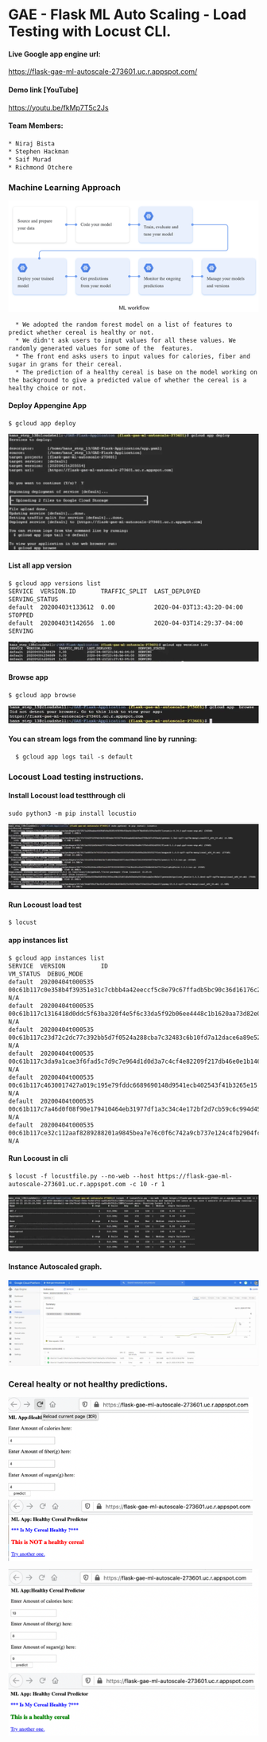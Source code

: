 # GAE - Flask ML Auto Scaling - Load Testing with Locust CLI.

#### Live Google app engine url:
https://flask-gae-ml-autoscale-273601.uc.r.appspot.com/

#### Demo link [YouTube]  
https://youtu.be/fkMp7T5c2Js

#### Team Members:
```
* Niraj Bista
* Stephen Hackman
* Saif Murad
* Richmond Otchere
```

### Machine Learning Approach 

![7](pictures/6.png)
```
  * We adopted the random forest model on a list of features to predict whether cereal is healthy or not. 
  * We didn't ask users to input values for all these values. We randomly generated values for some of the  features.
  * The front end asks users to input values for calories, fiber and sugar in grams for their cereal.
  * The prediction of a healthy cereal is base on the model working on the background to give a predicted value of whether the cereal is a healthy choice or not.
```

#### Deploy Appengine App
```
$ gcloud app deploy
```
![7](pictures/7.png)

#### List all app version  
```
$ gcloud app versions list
SERVICE  VERSION.ID       TRAFFIC_SPLIT  LAST_DEPLOYED              SERVING_STATUS
default  20200403t133612  0.00           2020-04-03T13:43:20-04:00  STOPPED
default  20200403t142656  1.00           2020-04-03T14:29:37-04:00  SERVING
```
![8](pictures/8.png)

#### Browse app
```
$ gcloud app browse
```

![3](pictures/3.png)

#### You can stream logs from the command line by running:
```
  $ gcloud app logs tail -s default  

```


### Locoust Load testing instructions.

#### Install Locoust load testthrough cli

```
sudo python3 -m pip install locustio
```
![9](pictures/9.png)

#### Run Locoust load test
```
$ locust
```

#### app instances list

```
$ gcloud app instances list
SERVICE  VERSION          ID                                                                        VM_STATUS  DEBUG_MODE
default  20200404t000535  00c61b117c0e358b4f39351e31c7cbbb4a42eeccf5c8e79c67ffadb5bc90c36d16176c28  N/A
default  20200404t000535  00c61b117c1316418d0ddc5f63ba320f4e5f6c33da5f92b06ee4448c1b1620aa73d82e0c  N/A
default  20200404t000535  00c61b117c23d72c2dc77c392bb5d7f0524a288cba7c32483c6b10fd7a12dace6a89e525  N/A
default  20200404t000535  00c61b117c3da9a1cae3f6fad5c7d9c7e964d1d0d3a7c4cf4e82209f217db46e0e1b1466  N/A
default  20200404t000535  00c61b117c4630017427a019c195e79fddc6689690148d9541ecb402543f41b3265e15    N/A
default  20200404t000535  00c61b117c7a46d0f08f90e179410464eb31977df1a3c34c4e172bf2d7cb59c6c994d458  N/A
default  20200404t000535  00c61b117ce32c112aaf8289288201a9845bea7e76c0f6c742a9cb737e124c4fb2904fc1  N/A

```

#### Run Locoust in cli
```
$ locust -f locustfile.py --no-web --host https://flask-gae-ml-autoscale-273601.uc.r.appspot.com -c 10 -r 1
```

![10](pictures/10.png)

#### Instance Autoscaled graph.  

![1](pictures/1.png)


### Cereal healty or not healthy predictions.

![4](pictures/4.png)

![5](pictures/5.png)




